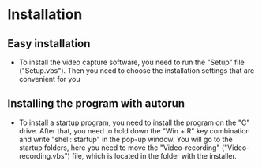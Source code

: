 # Installation  

## Easy installation 

- To install the video capture software, you need to run the "Setup" file ("Setup.vbs"). Then you need to choose the installation settings that are convenient for you

## Installing the program with autorun

- To install a startup program, you need to install the program on the "C" drive. After that, you need to hold down the "Win + R" key combination and write "shell: startup" in the pop-up window. You will go to the startup folders, here you need to move the "Video-recording" ("Video-recording.vbs") file, which is located in the folder with the installer.
